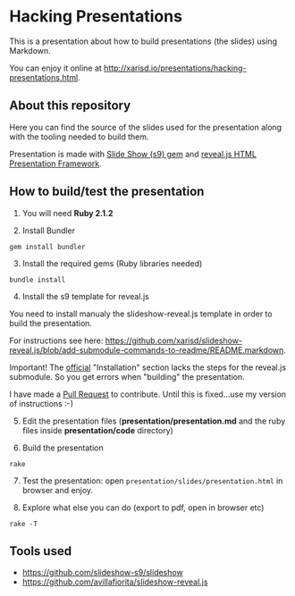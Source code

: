 Hacking Presentations
==========================

This is a presentation about how to build presentations (the slides) using Markdown.

You can enjoy it online at <http://xarisd.io/presentations/hacking-presentations.html>.


## About this repository

Here you can find the source of the slides used for the presentation along with the tooling needed to build them.

Presentation is made with [Slide Show (s9) gem](https://github.com/slideshow-s9/slideshow) and [reveal.js HTML Presentation Framework](https://github.com/hakimel/reveal.js).

## How to build/test the presentation

1. You will need **Ruby 2.1.2**

2. Install Bundler
<pre><code>gem install bundler</code></pre>

3. Install the required gems (Ruby libraries needed)
<pre><code>bundle install</code></pre>

4. Install the s9 template for reveal.js

  You need to install manualy the slideshow-reveal.js template in order to build the presentation.

  For instructions see here:  <https://github.com/xarisd/slideshow-reveal.js/blob/add-submodule-commands-to-readme/README.markdown>.

  Important! The [official](  <https://github.com/avillafiorita/slideshow-reveal.js#installation>) "Installation" section lacks the steps for the reveal.js submodule. So you get errors when "building" the presentation.

  I have made a [Pull Request](https://github.com/avillafiorita/slideshow-reveal.js/pull/3) to contribute. Until this is fixed...use my version of instructions :-)

5. Edit the presentation files (**presentation/presentation.md** and the ruby files inside **presentation/code** directory)

6. Build the presentation
  <pre><code>rake</code></pre>

7. Test the presentation: open <code>presentation/slides/presentation.html</code> in browser and enjoy.

8. Explore what else you can do (export to pdf, open in browser etc)
<pre><code>rake -T</code></pre>


## Tools used

* https://github.com/slideshow-s9/slideshow
* https://github.com/avillafiorita/slideshow-reveal.js

